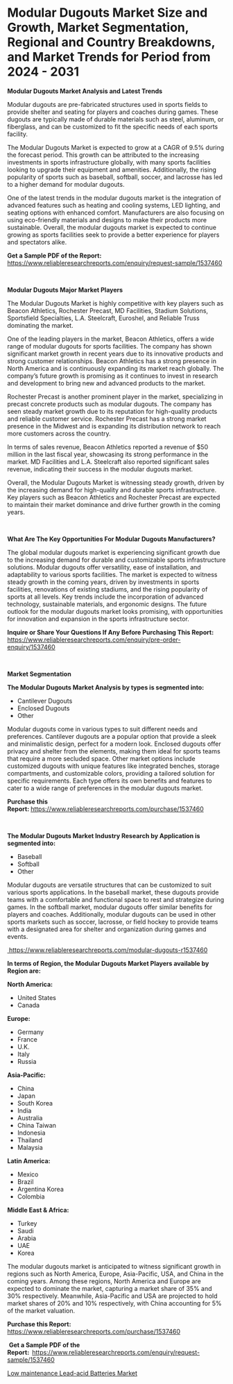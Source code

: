<p><h1>Modular Dugouts Market Size and Growth, Market Segmentation, Regional and Country Breakdowns, and Market Trends for Period from 2024 -  2031</h1></p><p><strong>Modular Dugouts Market Analysis and Latest Trends</strong></p>
<p><p>Modular dugouts are pre-fabricated structures used in sports fields to provide shelter and seating for players and coaches during games. These dugouts are typically made of durable materials such as steel, aluminum, or fiberglass, and can be customized to fit the specific needs of each sports facility.</p><p>The Modular Dugouts Market is expected to grow at a CAGR of 9.5% during the forecast period. This growth can be attributed to the increasing investments in sports infrastructure globally, with many sports facilities looking to upgrade their equipment and amenities. Additionally, the rising popularity of sports such as baseball, softball, soccer, and lacrosse has led to a higher demand for modular dugouts.</p><p>One of the latest trends in the modular dugouts market is the integration of advanced features such as heating and cooling systems, LED lighting, and seating options with enhanced comfort. Manufacturers are also focusing on using eco-friendly materials and designs to make their products more sustainable. Overall, the modular dugouts market is expected to continue growing as sports facilities seek to provide a better experience for players and spectators alike.</p></p>
<p><strong>Get a Sample PDF of the Report:&nbsp;</strong> <a href="https://www.reliableresearchreports.com/enquiry/request-sample/1537460">https://www.reliableresearchreports.com/enquiry/request-sample/1537460</a></p>
<p>&nbsp;</p>
<p><strong>Modular Dugouts Major Market Players</strong></p>
<p><p>The Modular Dugouts Market is highly competitive with key players such as Beacon Athletics, Rochester Precast, MD Facilities, Stadium Solutions, Sportsfield Specialties, L.A. Steelcraft, Euroshel, and Reliable Truss dominating the market. </p><p>One of the leading players in the market, Beacon Athletics, offers a wide range of modular dugouts for sports facilities. The company has shown significant market growth in recent years due to its innovative products and strong customer relationships. Beacon Athletics has a strong presence in North America and is continuously expanding its market reach globally. The company’s future growth is promising as it continues to invest in research and development to bring new and advanced products to the market.</p><p>Rochester Precast is another prominent player in the market, specializing in precast concrete products such as modular dugouts. The company has seen steady market growth due to its reputation for high-quality products and reliable customer service. Rochester Precast has a strong market presence in the Midwest and is expanding its distribution network to reach more customers across the country.</p><p>In terms of sales revenue, Beacon Athletics reported a revenue of $50 million in the last fiscal year, showcasing its strong performance in the market. MD Facilities and L.A. Steelcraft also reported significant sales revenue, indicating their success in the modular dugouts market.</p><p>Overall, the Modular Dugouts Market is witnessing steady growth, driven by the increasing demand for high-quality and durable sports infrastructure. Key players such as Beacon Athletics and Rochester Precast are expected to maintain their market dominance and drive further growth in the coming years.</p></p>
<p>&nbsp;</p>
<p><strong>What Are The Key Opportunities For Modular Dugouts Manufacturers?</strong></p>
<p><p>The global modular dugouts market is experiencing significant growth due to the increasing demand for durable and customizable sports infrastructure solutions. Modular dugouts offer versatility, ease of installation, and adaptability to various sports facilities. The market is expected to witness steady growth in the coming years, driven by investments in sports facilities, renovations of existing stadiums, and the rising popularity of sports at all levels. Key trends include the incorporation of advanced technology, sustainable materials, and ergonomic designs. The future outlook for the modular dugouts market looks promising, with opportunities for innovation and expansion in the sports infrastructure sector.</p></p>
<p><strong>Inquire or Share Your Questions If Any Before Purchasing This Report:</strong> <a href="https://www.reliableresearchreports.com/enquiry/pre-order-enquiry/1537460">https://www.reliableresearchreports.com/enquiry/pre-order-enquiry/1537460</a></p>
<p>&nbsp;</p>
<p><strong>Market Segmentation</strong></p>
<p><strong>The Modular Dugouts Market Analysis by types is segmented into:</strong></p>
<p><ul><li>Cantilever Dugouts</li><li>Enclosed Dugouts</li><li>Other</li></ul></p>
<p><p>Modular dugouts come in various types to suit different needs and preferences. Cantilever dugouts are a popular option that provide a sleek and minimalistic design, perfect for a modern look. Enclosed dugouts offer privacy and shelter from the elements, making them ideal for sports teams that require a more secluded space. Other market options include customized dugouts with unique features like integrated benches, storage compartments, and customizable colors, providing a tailored solution for specific requirements. Each type offers its own benefits and features to cater to a wide range of preferences in the modular dugouts market.</p></p>
<p><strong>Purchase this Report:&nbsp;</strong><a href="https://www.reliableresearchreports.com/purchase/1537460">https://www.reliableresearchreports.com/purchase/1537460</a></p>
<p>&nbsp;</p>
<p><strong>The Modular Dugouts Market Industry Research by Application is segmented into:</strong></p>
<p><ul><li>Baseball</li><li>Softball</li><li>Other</li></ul></p>
<p><p>Modular dugouts are versatile structures that can be customized to suit various sports applications. In the baseball market, these dugouts provide teams with a comfortable and functional space to rest and strategize during games. In the softball market, modular dugouts offer similar benefits for players and coaches. Additionally, modular dugouts can be used in other sports markets such as soccer, lacrosse, or field hockey to provide teams with a designated area for shelter and organization during games and events.</p></p>
<p><a href="https://www.reliableresearchreports.com/modular-dugouts-r1537460">&nbsp;https://www.reliableresearchreports.com/modular-dugouts-r1537460</a></p>
<p><strong>In terms of Region, the Modular Dugouts Market Players available by Region are:</strong></p>
<p>
    <p> <strong> North America: </strong>
        <ul>
            <li>United States</li>
            <li>Canada</li>
        </ul>
        </p> 
    <p> <strong> Europe: </strong>
        <ul>
            <li>Germany</li>
            <li>France</li>
            <li>U.K.</li>
            <li>Italy</li>
            <li>Russia</li>
        </ul>
        </p> 
    <p> <strong> Asia-Pacific: </strong>
        <ul>
            <li>China</li>
            <li>Japan</li>
            <li>South Korea</li>
            <li>India</li>
            <li>Australia</li>
            <li>China Taiwan</li>
            <li>Indonesia</li>
            <li>Thailand</li>
            <li>Malaysia</li>
        </ul>
        </p> 
    <p> <strong> Latin America: </strong>
        <ul>
            <li>Mexico</li>
            <li>Brazil</li>
            <li>Argentina Korea</li>
            <li>Colombia</li>
        </ul>
        </p> 
    <p> <strong> Middle East & Africa: </strong>
        <ul>
            <li>Turkey</li>
            <li>Saudi</li>
            <li>Arabia</li>
            <li>UAE</li>
            <li>Korea</li>
        </ul>
    </p>
    </p>
<p><p>The modular dugouts market is anticipated to witness significant growth in regions such as North America, Europe, Asia-Pacific, USA, and China in the coming years. Among these regions, North America and Europe are expected to dominate the market, capturing a market share of 35% and 30% respectively. Meanwhile, Asia-Pacific and USA are projected to hold market shares of 20% and 10% respectively, with China accounting for 5% of the market valuation.</p></p>
<p><strong>Purchase this Report: </strong><a href="https://www.reliableresearchreports.com/purchase/1537460">https://www.reliableresearchreports.com/purchase/1537460</a></p>
<p>&nbsp;<strong>Get a Sample PDF of the Report:&nbsp;&nbsp;</strong><a href="https://www.reliableresearchreports.com/enquiry/request-sample/1537460">https://www.reliableresearchreports.com/enquiry/request-sample/1537460</a></p>
<p><strong></strong></p>
<p><p><a href="https://github.com/dx0328/Market-Research-Report-List-4/blob/main/low-maintenance-lead-acid-batteries-market.md">Low maintenance Lead-acid Batteries Market</a></p></p>
